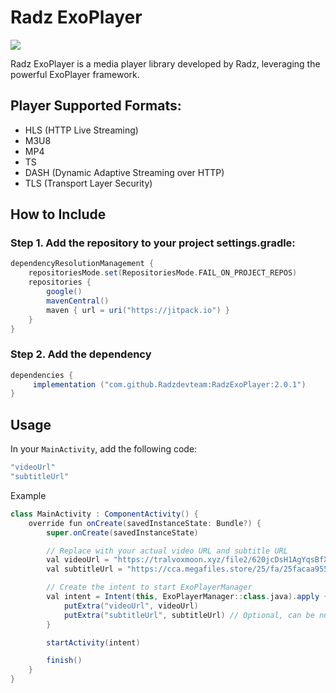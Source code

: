# Radz ExoPlayer
[![](https://jitpack.io/v/Radzdevteam/RadzExoPlayer.svg)](https://jitpack.io/#Radzdevteam/RadzExoPlayer)

Radz ExoPlayer is a media player library developed by Radz, leveraging the powerful ExoPlayer framework.

## Player Supported Formats:
- HLS (HTTP Live Streaming)
- M3U8
- MP4
- TS
- DASH (Dynamic Adaptive Streaming over HTTP)
- TLS (Transport Layer Security)

## How to Include
### Step 1. Add the repository to your project settings.gradle:
```groovy
dependencyResolutionManagement {
    repositoriesMode.set(RepositoriesMode.FAIL_ON_PROJECT_REPOS)
    repositories {
        google()
        mavenCentral()
        maven { url = uri("https://jitpack.io") }
    }
}
   ```

### Step 2. Add the dependency
```groovy
dependencies {
     implementation ("com.github.Radzdevteam:RadzExoPlayer:2.0.1")
}

   ```

## Usage

In your `MainActivity`, add the following code:
```groovy
"videoUrl"
"subtitleUrl"

   ```

Example
```groovy
class MainActivity : ComponentActivity() {
    override fun onCreate(savedInstanceState: Bundle?) {
        super.onCreate(savedInstanceState)

        // Replace with your actual video URL and subtitle URL
        val videoUrl = "https://tralvoxmoon.xyz/file2/620jcDsH1AgYqsBfX9I++Q570Jo2OYVIp0zDZDaiW4SM5ptDF5BC7b2BQO~AfcP31CC4cong5TH6yaXnWdYeXG4+Evwb2WKD3R9~4Eb7C+x4BL8CUQ7mL1Z+a7TzeOa3QtCeqaX0aR4fQNV0RA1r~vkABGBq4a8Nf2BKaP8VruA=/cGxheWxpc3QubTN1OA==.m3u8"
        val subtitleUrl = "https://cca.megafiles.store/25/fa/25facaa955b601a0eaba00ac838db1b1/eng-2.vtt"

        // Create the intent to start ExoPlayerManager
        val intent = Intent(this, ExoPlayerManager::class.java).apply {
            putExtra("videoUrl", videoUrl)
            putExtra("subtitleUrl", subtitleUrl) // Optional, can be null if no subtitle
        }

        startActivity(intent)

        finish()
    }
}

   ```
